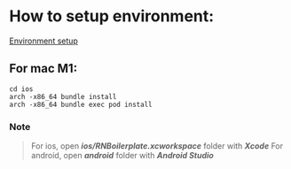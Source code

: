 # How to setup environment:
[Environment setup](https://reactnative.dev/docs/environment-setup)
## For mac M1:
```
cd ios
arch -x86_64 bundle install
arch -x86_64 bundle exec pod install
```
### Note
> For ios, open ***ios/RNBoilerplate.xcworkspace*** folder with ***Xcode***
For android, open ***android*** folder with ***Android Studio***